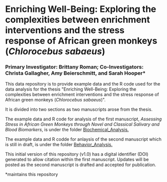 # Enriching Well-Being: Exploring the complexities between enrichment interventions and the stress response of African green monkeys (*Chlorocebus sabaeus*)

### Primary Investigator: Brittany Roman; Co-Investigators: Christa Gallagher, Amy Beierschmitt, and Sarah Hooper* 


This data repository is to provide example data and the R code used for the data analysis for the thesis "Enriching Well-Being: Exploring the complexities between enrichment interventions and the stress response of African green monkeys (*Chlorocebus sabaeus*)".  

It is divided into two sections as two manuscripts arose from the thesis.  

The example data and R code for analysis of the first manuscript, *Assessing Stress in African Green Monkeys through Novel and Classical Salivary and Blood Biomarkers*, is under the folder <ins>Biochemical_Analysis<ins>.

The example data and R codde for anlaysis of the second manuscript which is still in draft, is under the folder <ins>Behavior_Analysis<ins>.

This initial version of this repository (v1.0) has a digital identifier (DOI) generated to allow citation within the first manuscript.  Updates will be posted as the second manuscript is drafted and accepted for publication.  

*maintains this repository

